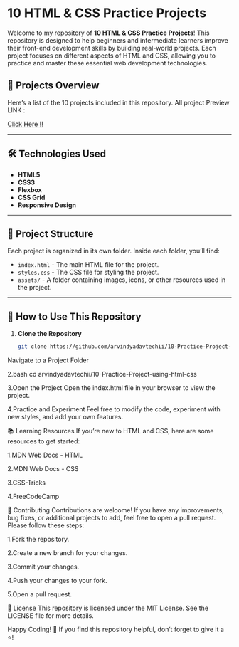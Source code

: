 # 10 HTML & CSS Practice Projects

Welcome to my repository of **10 HTML & CSS Practice Projects**! This repository is designed to help beginners and intermediate learners improve their front-end development skills by building real-world projects. Each project focuses on different aspects of HTML and CSS, allowing you to practice and master these essential web development technologies.

## 🚀 Projects Overview

Here’s a list of the 10 projects included in this repository. All project Preview LINK :


[Click Here !!](https://10-practice-project-on-html-css.vercel.app/)

---

## 🛠️ Technologies Used

- **HTML5**  
- **CSS3**  
- **Flexbox**  
- **CSS Grid**  
- **Responsive Design**  

---

## 📁 Project Structure

Each project is organized in its own folder. Inside each folder, you’ll find:

- `index.html` - The main HTML file for the project.
- `styles.css` - The CSS file for styling the project.
- `assets/` - A folder containing images, icons, or other resources used in the project.

---

## 🎯 How to Use This Repository

1. **Clone the Repository**  
   ```bash
   git clone https://github.com/arvindyadavtechii/10-Practice-Project-using-html-css
Navigate to a Project Folder

2.bash
cd arvindyadavtechii/10-Practice-Project-using-html-css

3.Open the Project
Open the index.html file in your browser to view the project.

4.Practice and Experiment
Feel free to modify the code, experiment with new styles, and add your own features.

📚 Learning Resources
If you’re new to HTML and CSS, here are some resources to get started:

1.MDN Web Docs - HTML

2.MDN Web Docs - CSS

3.CSS-Tricks

4.FreeCodeCamp

🤝 Contributing
Contributions are welcome! If you have any improvements, bug fixes, or additional projects to add, feel free to open a pull request. Please follow these steps:

1.Fork the repository.

2.Create a new branch for your changes.

3.Commit your changes.

4.Push your changes to your fork.

5.Open a pull request.

📄 License
This repository is licensed under the MIT License. See the LICENSE file for more details.

Happy Coding! 🎉
If you find this repository helpful, don’t forget to give it a ⭐️!
